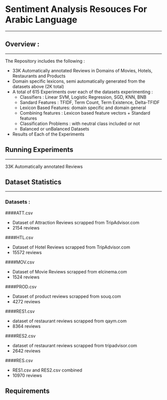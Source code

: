 # Sentiment Analysis Resouces For Arabic Language
-------------------------------------------------
## Overview :
---------------
The Repository includes the following :
  - 33K Automatically annotated Reviews in Domains of Movies, Hotels, Restaurants and Products
  - Domain specific lexicons, semi automatically generated from the datasets above (2K total)
  - A total of 615 Experiments over each of the datasets experimenting :
    - Classifiers : Linear SVM, Logistic Regression, SGD,  KNN, BNB
    - Sandard Features : TFIDF, Term Count, Term Existence, Delta-TFIDF
    - Lexicon Based Features: domain specific and domain general 
    - Combining features : Lexicon based feature vectors + Standard features 
    - Classification Problems : with neutral class included or not 
    - Balanced or unBalanced Datasets
  - Results of Each of the Experiments

## Running Experiments
----------------------
33K Automatically annotated Reviews

## Dataset Statistics
----------------------

### Datasets :

####ATT.csv
- Dataset of Attraction Reviews scrapped from TripAdvisor.com 
- 2154 reviews

####HTL.csv
- Dataset of Hotel Reviews scrapped from TripAdvisor.com
- 15572 reviews

####MOV.csv
- Dataset of Movie Reviews scrapped from elcinema.com
- 1524 reviews

####PROD.csv
- Dataset of product reviews scrapped from souq.com
- 4272 reviews

####RES1.csv
- dataset of restaurant reviews scrapped from qaym.com
- 8364 reviews

####RES2.csv
- dataset of restaurant reviews scrapped from tripadvisor.com
- 2642 reviews

####RES.csv
- RES1.csv and RES2.csv combined
- 10970 reviews


## Requirements

